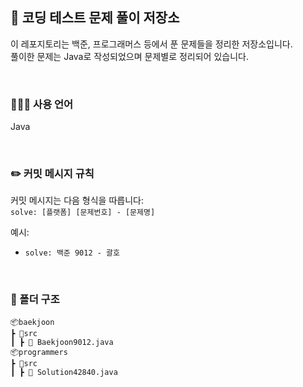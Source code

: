 ## 🐳 코딩 테스트 문제 풀이 저장소
이 레포지토리는 백준, 프로그래머스 등에서 푼 문제들을 정리한 저장소입니다.
<br>
풀이한 문제는 Java로 작성되었으며 문제별로 정리되어 있습니다.

<br>

### 👩🏻‍🔧 사용 언어
Java

<br>

### ✏️ 커밋 메시지 규칙
커밋 메시지는 다음 형식을 따릅니다:
<br>
`solve: [플랫폼] [문제번호] - [문제명]`

예시:
- `solve: 백준 9012 - 괄호`

<br>

### 📁 폴더 구조
```plaintext
📦baekjoon
┣ 📂src
┃ ┣ 📜 Baekjoon9012.java
📦programmers
┣ 📂src
┃ ┣ 📜 Solution42840.java
```